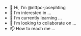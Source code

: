 - 👋 Hi, I’m @nttpc-josephting
- 👀 I’m interested in ...
- 🌱 I’m currently learning ...
- 💞️ I’m looking to collaborate on ...
- 📫 How to reach me ...

<!---
nttpc-josephting/nttpc-josephting is a ✨ special ✨ repository because its `README.md` (this file) appears on your GitHub profile.
You can click the Preview link to take a look at your changes.
--->
